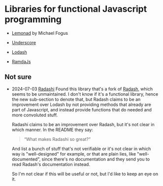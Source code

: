 # Libraries for functional Javascript programming

- [Lemonad](https://github.com/fogus/lemonad) by Michael Fogus

- [Underscore](http://underscorejs.org/)

- [Lodash](https://lodash.com/)

- [RamdaJs](https://ramdajs.com/)

## Not sure

- 2024-07-03 [Radashi](https://github.com/radashi-org/radashi)
  Found this library that's a fork of [Radash](https://github.com/sodiray/radash/), which seems to be unmaintained. I don't know if it's a functional library, hence the new sub-section to denote that, but Radash claims to be an improvement over Lodash by not providing methods that already are part of Javascript, and instead provide functions that do needed and more convoluted stuff.

  Radashi claims to be an improvement over Radash, but it's not clear in which manner. In the README they say:
  > “What makes Radashi so great?”

  And list a bunch of stuff that's not verifiable or it's not clear in which way is "well-designed" for example, or that are plain lies, like "well-documented", since there's no documentation and they send you to read Radash's documentation instead.

  So I'm not clear if this will be useful or not, but I'd like to keep an eye on it.
